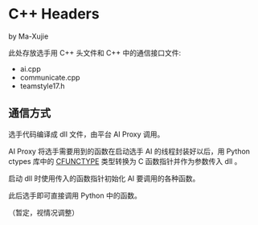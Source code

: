 # C++ Headers

by Ma-Xujie

此处存放选手用 C++ 头文件和 C++ 中的通信接口文件:

- ai.cpp
- communicate.cpp
- teamstyle17.h

## 通信方式

选手代码编译成 dll 文件，由平台 AI Proxy 调用。

AI Proxy 将选手需要用到的函数在启动选手 AI 的线程封装好以后，用 Python ctypes 库中的 [CFUNCTYPE](https://docs.python.org/3.4/library/ctypes.html#ctypes.CFUNCTYPE) 类型转换为 C 函数指针并作为参数传入 dll 。

启动 dll 时使用传入的函数指针初始化 AI 要调用的各种函数。

此后选手即可直接调用 Python 中的函数。

（暂定，视情况调整）
